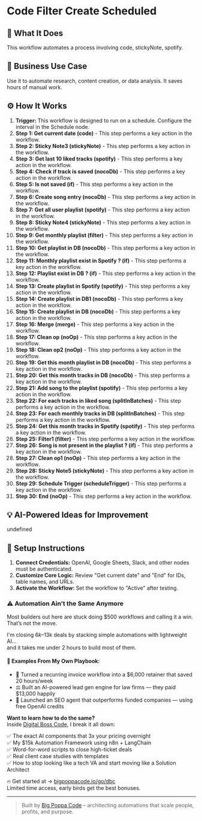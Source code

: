 # Code Filter Create Scheduled

## 🚀 What It Does
This workflow automates a process involving code, stickyNote, spotify.

## 💼 Business Use Case
Use it to automate research, content creation, or data analysis. It saves hours of manual work.

## ⚙️ How It Works
1.  **Trigger:** This workflow is designed to run on a schedule. Configure the interval in the Schedule node.
2. **Step 1: Get current date (code)** - This step performs a key action in the workflow.
3. **Step 2: Sticky Note3 (stickyNote)** - This step performs a key action in the workflow.
4. **Step 3: Get last 10 liked tracks (spotify)** - This step performs a key action in the workflow.
5. **Step 4: Check if track is saved (nocoDb)** - This step performs a key action in the workflow.
6. **Step 5: Is not saved (if)** - This step performs a key action in the workflow.
7. **Step 6: Create song entry (nocoDb)** - This step performs a key action in the workflow.
8. **Step 7: Get all user playlist (spotify)** - This step performs a key action in the workflow.
9. **Step 8: Sticky Note4 (stickyNote)** - This step performs a key action in the workflow.
10. **Step 9: Get monthly playlist (filter)** - This step performs a key action in the workflow.
11. **Step 10: Get playlist in DB (nocoDb)** - This step performs a key action in the workflow.
12. **Step 11: Monthly playlist exist in Spotify ? (if)** - This step performs a key action in the workflow.
13. **Step 12: Playlist exist  in DB ? (if)** - This step performs a key action in the workflow.
14. **Step 13: Create playlist in Spotify (spotify)** - This step performs a key action in the workflow.
15. **Step 14: Create playlist in DB1 (nocoDb)** - This step performs a key action in the workflow.
16. **Step 15: Create playlist in DB (nocoDb)** - This step performs a key action in the workflow.
17. **Step 16: Merge (merge)** - This step performs a key action in the workflow.
18. **Step 17: Clean op (noOp)** - This step performs a key action in the workflow.
19. **Step 18: Clean op2 (noOp)** - This step performs a key action in the workflow.
20. **Step 19: Get this month playlist in DB (nocoDb)** - This step performs a key action in the workflow.
21. **Step 20: Get this month tracks in DB (nocoDb)** - This step performs a key action in the workflow.
22. **Step 21: Add song to the playlist (spotify)** - This step performs a key action in the workflow.
23. **Step 22: For each tracks in liked song (splitInBatches)** - This step performs a key action in the workflow.
24. **Step 23: For each monthly tracks in DB (splitInBatches)** - This step performs a key action in the workflow.
25. **Step 24: Get this month tracks in Spotify (spotify)** - This step performs a key action in the workflow.
26. **Step 25: Filter1 (filter)** - This step performs a key action in the workflow.
27. **Step 26: Song is not present in the playlist ? (if)** - This step performs a key action in the workflow.
28. **Step 27: Clean op1 (noOp)** - This step performs a key action in the workflow.
29. **Step 28: Sticky Note5 (stickyNote)** - This step performs a key action in the workflow.
30. **Step 29: Schedule Trigger (scheduleTrigger)** - This step performs a key action in the workflow.
31. **Step 30: End (noOp)** - This step performs a key action in the workflow.

## 💡 AI-Powered Ideas for Improvement
undefined

## 🔧 Setup Instructions
1. **Connect Credentials:** OpenAI, Google Sheets, Slack, and other nodes must be authenticated.
2. **Customize Core Logic:** Review "Get current date" and "End" for IDs, table names, and URLs.
3. **Activate the Workflow:** Set the workflow to "Active" after testing.

### ⚠️ Automation Ain’t the Same Anymore

Most builders out here are stuck doing $500 workflows and calling it a win.  
That’s not the move.  

I'm closing $6k–$13k deals by stacking simple automations with lightweight AI...  
and it takes me under 2 hours to build most of them.

#### 🧠 Examples From My Own Playbook:
- 🔁 Turned a recurring invoice workflow into a $6,000 retainer that saved 20 hours/week  
- ⚖️ Built an AI-powered lead gen engine for law firms — they paid $13,000 happily  
- 🚀 Launched an SEO agent that outperforms funded companies — using free OpenAI credits  

**Want to learn how to do the same?**  
Inside [Digital Boss Code](https://bigpoppacode.io/go/dbc), I break it all down:

✅ The exact AI components that 3x your pricing overnight  
✅ My $15k Automation Framework using n8n + LangChain  
✅ Word-for-word scripts to close high-ticket deals  
✅ Real client case studies with templates  
✅ How to stop looking like a tech VA and start moving like a Solution Architect  

🔥 Get started at → [bigpoppacode.io/go/dbc](https://bigpoppacode.io/go/dbc)  
Limited time access, early birds get the best bonuses.

---
> Built by [Big Poppa Code](https://bigpoppacode.io) – architecting automations that scale people, profits, and purpose.
